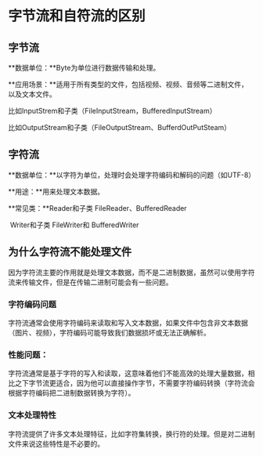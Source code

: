 # 字节流和自符流的区别

## 字节流

**数据单位：**Byte为单位进行数据传输和处理。

**应用场景：**适用于所有类型的文件，包括视频、视频、音频等二进制文件，以及文本文件。

比如InputStrem和子类（FileInputStream，BufferedInputStream）

比如OutputStream和子类（FileOutputStream、BufferdOutPutSteam）

## 字符流

**数据单位：**以字符为单位，处理时会处理字符编码和解码的问题（如UTF-8）

**用途：**用来处理文本数据。

**常见类：**Reader和子类 FileReader、BufferedReader

​				Writer和子类 FileWriter和 BufferedWriter

## 为什么字符流不能处理文件

因为字符流主要的作用就是处理文本数据，而不是二进制数据，虽然可以使用字符流来传输文件，但是在传输二进制可能会有一些问题。

### 字符编码问题

字符流通常会使用字符编码来读取和写入文本数据，如果文件中包含非文本数据（图片、视频），字符编码可能导致我们数据损坏或无法正确解析。

### 性能问题：

字符流通常是基于字符的写入和读取，这意味着他们不能高效的处理大量数据，相比之下字节流更适合，因为他可以直接操作字节，不需要字符编码转换（字符流会根据字符编码把二进制数据转换为字符）。

### 文本处理特性

字符流提供了许多文本处理特征，比如字符集转换，换行符的处理。但是对二进制文件来说这些特性是不必要的。